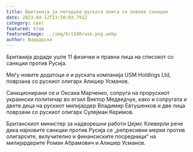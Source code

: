 ```yaml
---
title: Британија ја погодува руската елита со повеќе санкции
date: 2023-04-12T23:50:03.791Z
category: свет
featured: true
featuredImage: ../img/bri100rusk.png.webp
author: Вардарски
---
```


Британија додаде уште 11 физички и правни лица на списокот со санкции против Русија.

Меѓу новите додатоци е и руската компанија USM Holdings Ltd, поврзана со рускиот олигарх Алишер Усманов.

Санкционирани се и Оксана Марченко, сопруга на прорускиот украински политичар во егзил Виктор Медведчук, како и сопругата и двете деца на рускиот милијардер Владимир Евтушенков и две лица поврзани со рускиот олигарх Сулејман Керимов.

Британскиот министер за надворешни работи Џејмс Клеверли рече дека најновите санкции против Русија се „репресивни мерки против олигарсите, вклучително и финансиските посредници“ на милијардерите Роман Абрамович и Алишер Усманов.
